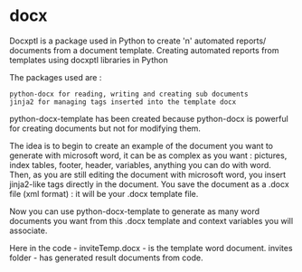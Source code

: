 # docx
Docxptl is a package used in Python to create 'n' automated reports/ documents from a document template.
Creating automated reports from templates using docxptl libraries in Python

The packages used are :

    python-docx for reading, writing and creating sub documents
    jinja2 for managing tags inserted into the template docx

python-docx-template has been created because python-docx is powerful for creating documents but not for modifying them.

The idea is to begin to create an example of the document you want to generate with microsoft word, it can be as complex as you want : pictures, index tables, footer, header, variables, anything you can do with word. Then, as you are still editing the document with microsoft word, you insert jinja2-like tags directly in the document. You save the document as a .docx file (xml format) : it will be your .docx template file.

Now you can use python-docx-template to generate as many word documents you want from this .docx template and context variables you will associate.

Here in the code - inviteTemp.docx - is the template word document. invites folder - has generated result documents from code.
